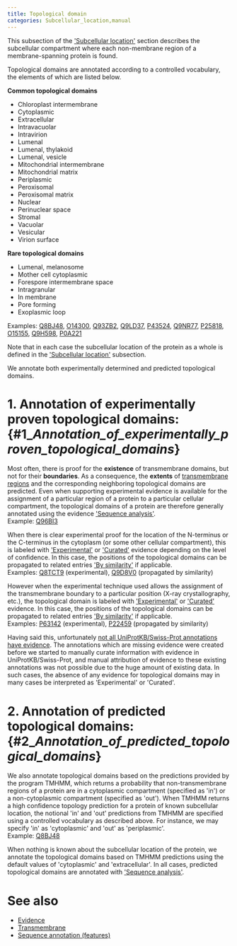 ```yaml
---
title: Topological domain
categories: Subcellular_location,manual
---
```


This subsection of the ['Subcellular location'](https://www.uniprot.org/help/subcellular%5Flocation%5Fsection) section describes the subcellular compartment where each non-membrane region of a membrane-spanning protein is found.

Topological domains are annotated according to a controlled vocabulary, the elements of which are listed below.

**Common topological domains**

-   Chloroplast intermembrane
-   Cytoplasmic
-   Extracellular
-   Intravacuolar
-   Intravirion
-   Lumenal
-   Lumenal, thylakoid
-   Lumenal, vesicle
-   Mitochondrial intermembrane
-   Mitochondrial matrix
-   Periplasmic
-   Peroxisomal
-   Peroxisomal matrix
-   Nuclear
-   Perinuclear space
-   Stromal
-   Vacuolar
-   Vesicular
-   Virion surface

**Rare topological domains**

-   Lumenal, melanosome
-   Mother cell cytoplasmic
-   Forespore intermembrane space
-   Intragranular
-   In membrane
-   Pore forming
-   Exoplasmic loop

Examples: [Q8BJ48](https://www.uniprot.org/uniprotkb/Q8BJ48#subcellular_location), [O14300](https://www.uniprot.org/uniprotkb/Q9BDE0#subcellular_location), [Q93ZB2](https://www.uniprot.org/uniprotkb/Q93ZB2#subcellular_location), [Q9LD37](https://www.uniprot.org/uniprotkb/Q9LD37#subcellular_location), [P43524](https://www.uniprot.org/uniprotkb/P43524#subcellular_location), [Q9NR77](https://www.uniprot.org/uniprotkb/Q9NR77#subcellular_location), [P25818](https://www.uniprot.org/uniprotkb/P25818#subcellular_location), [O15155](https://www.uniprot.org/uniprotkb/O15155#subcellular_location), [Q9H598](https://www.uniprot.org/uniprotkb/Q9H598#subcellular_location), [P0A221](https://www.uniprot.org/uniprotkb/P0A221#subcellular_location)

Note that in each case the subcellular location of the protein as a whole is defined in the ['Subcellular location'](https://www.uniprot.org/help/subcellular_location) subsection.

We annotate both experimentally determined and predicted topological domains.

# 1. Annotation of experimentally proven topological domains: {\#1\_*Annotation\_of\_experimentally\_proven\_topological\_domains*}

Most often, there is proof for the **existence** of transmembrane domains, but not for their **boundaries**. As a consequence, the **extents** of [transmembrane regions](https://www.uniprot.org/help/transmem) and the corresponding neighboring topological domains are predicted. Even when supporting experimental evidence is available for the assignment of a particular region of a protein to a particular cellular compartment, the topological domains of a protein are therefore generally annotated using the evidence ['Sequence analysis'](https://www.uniprot.org/help/evidences#ECO:0000255).  
Example: [Q96BI3](https://www.uniprot.org/uniprotkb/Q96BI3#subcellular_location)

When there is clear experimental proof for the location of the N-terminus or the C-terminus in the cytoplasm (or some other cellular compartment), this is labeled with ['Experimental'](https://www.uniprot.org/help/evidences#ECO:0000269) or ['Curated'](https://www.uniprot.org/help/evidences#ECO:0000305) evidence depending on the level of confidence. In this case, the positions of the topological domains can be propagated to related entries ['By similarity'](https://www.uniprot.org/help/evidences#ECO:0000250) if applicable.  
Examples: [Q8TCT9](https://www.uniprot.org/uniprotkb/Q8TCT9#subcellular_location) (experimental), [Q9D8V0](https://www.uniprot.org/uniprotkb/Q9D8V0#subcellular_location) (propagated by similarity)

However when the experimental technique used allows the assignment of the transmembrane boundary to a particular position (X-ray crystallography, etc.), the topological domain is labeled with ['Experimental'](https://www.uniprot.org/help/evidences#ECO:0000269) or ['Curated'](https://www.uniprot.org/help/evidences#ECO:0000305) evidence. In this case, the positions of the topological domains can be propagated to related entries ['By similarity'](https://www.uniprot.org/help/evidences#ECO:0000250) if applicable.  
Examples: [P63142](https://www.uniprot.org/uniprotkb/P63142#subcellular_location) (experimental), [P22459](https://www.uniprot.org/uniprotkb/P22459#subcellular_location) (propagated by similarity)

Having said this, unfortunately [not all UniProtKB/Swiss-Prot annotations have evidence](https://www.uniprot.org/help/evidence%5Fin%5Fswissprot). The annotations which are missing evidence were created before we started to manually curate information with evidence in UniProtKB/Swiss-Prot, and manual attribution of evidence to these existing annotations was not possible due to the huge amount of existing data. In such cases, the absence of any evidence for topological domains may in many cases be interpreted as 'Experimental' or 'Curated'.

# 2. Annotation of predicted topological domains: {\#2\_*Annotation\_of\_predicted\_topological\_domains*}

We also annotate topological domains based on the predictions provided by the program TMHMM, which returns a probability that non-transmembrane regions of a protein are in a cytoplasmic compartment (specified as 'in') or a non-cytoplasmic compartment (specified as 'out'). When TMHMM returns a high confidence topology prediction for a protein of known subcellular location, the notional 'in' and 'out' predictions from TMHMM are specified using a controlled vocabulary as described above. For instance, we may specify 'in' as 'cytoplasmic' and 'out' as 'periplasmic'.  
Example: [Q8BJ48](https://www.uniprot.org/uniprotkb/Q8BJ48#subcellular%5Flocation)

When nothing is known about the subcellular location of the protein, we annotate the topological domains based on TMHMM predictions using the default values of 'cytoplasmic' and 'extracellular'. In all cases, predicted topological domains are annotated with ['Sequence analysis'](https://www.uniprot.org/help/evidences#ECO:0000255).

# See also

-   [Evidence](https://www.uniprot.org/help/evidences)
-   [Transmembrane](https://www.uniprot.org/help/transmem)
-   [Sequence annotation (features)](https://www.uniprot.org/help/sequence%5Fannotation)
